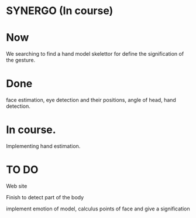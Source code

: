 # SYNERGO (In course)

<h1>Now</h1>

We searching to find a hand model skelettor for define the signification of the gesture.

<h1>Done</h1>

face estimation, eye detection and their positions, angle of head, hand detection.


<h1>In course. </h1>

Implementing hand estimation.

<h1>TO DO</h1>

Web site

Finish to detect part of the body

implement emotion of model, calculus points of face and give a signification
